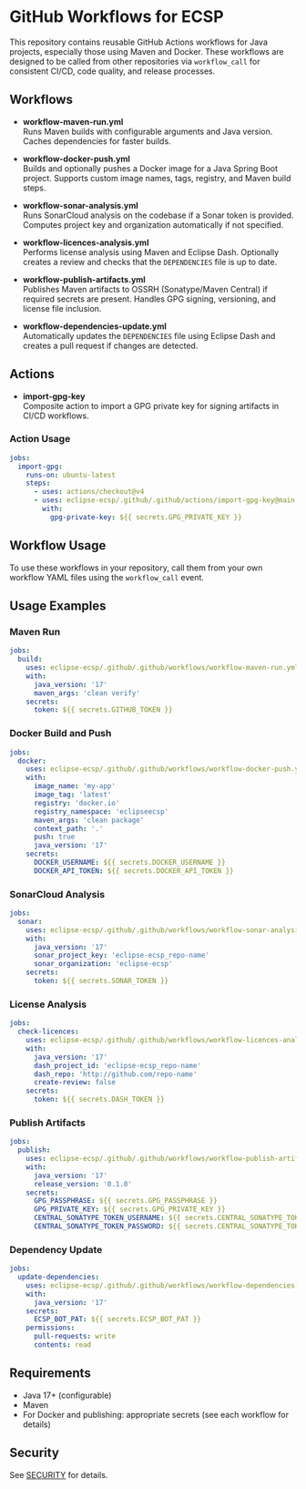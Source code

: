 # GitHub Workflows for ECSP

This repository contains reusable GitHub Actions workflows for Java projects, especially those using Maven and Docker. These workflows are designed to be called from other repositories via `workflow_call` for consistent CI/CD, code quality, and release processes.

## Workflows

- **workflow-maven-run.yml**  
  Runs Maven builds with configurable arguments and Java version. Caches dependencies for faster builds.

- **workflow-docker-push.yml**  
  Builds and optionally pushes a Docker image for a Java Spring Boot project. Supports custom image names, tags, registry, and Maven build steps.

- **workflow-sonar-analysis.yml**  
  Runs SonarCloud analysis on the codebase if a Sonar token is provided. Computes project key and organization automatically if not specified.

- **workflow-licences-analysis.yml**  
  Performs license analysis using Maven and Eclipse Dash. Optionally creates a review and checks that the `DEPENDENCIES` file is up to date.

- **workflow-publish-artifacts.yml**  
  Publishes Maven artifacts to OSSRH (Sonatype/Maven Central) if required secrets are present. Handles GPG signing, versioning, and license file inclusion.

- **workflow-dependencies-update.yml**  
  Automatically updates the `DEPENDENCIES` file using Eclipse Dash and creates a pull request if changes are detected.

## Actions

- **import-gpg-key**  
  Composite action to import a GPG private key for signing artifacts in CI/CD workflows.

### Action Usage

```yaml
jobs:
  import-gpg:
    runs-on: ubuntu-latest
    steps:
      - uses: actions/checkout@v4
      - uses: eclipse-ecsp/.github/.github/actions/import-gpg-key@main
        with:
          gpg-private-key: ${{ secrets.GPG_PRIVATE_KEY }}
```

## Workflow Usage

To use these workflows in your repository, call them from your own workflow YAML files using the `workflow_call` event.

## Usage Examples

### Maven Run

```yaml
jobs:
  build:
    uses: eclipse-ecsp/.github/.github/workflows/workflow-maven-run.yml@main
    with:
      java_version: '17'
      maven_args: 'clean verify'
    secrets:
      token: ${{ secrets.GITHUB_TOKEN }}
```

### Docker Build and Push

```yaml
jobs:
  docker:
    uses: eclipse-ecsp/.github/.github/workflows/workflow-docker-push.yml@main
    with:
      image_name: 'my-app'
      image_tag: 'latest'
      registry: 'docker.io'
      registry_namespace: 'eclipseecsp'
      maven_args: 'clean package'
      context_path: '.'
      push: true
      java_version: '17'
    secrets:
      DOCKER_USERNAME: ${{ secrets.DOCKER_USERNAME }}
      DOCKER_API_TOKEN: ${{ secrets.DOCKER_API_TOKEN }}
```

### SonarCloud Analysis

```yaml
jobs:
  sonar:
    uses: eclipse-ecsp/.github/.github/workflows/workflow-sonar-analysis.yml@main
    with:
      java_version: '17'
      sonar_project_key: 'eclipse-ecsp_repo-name'
      sonar_organization: 'eclipse-ecsp'
    secrets:
      token: ${{ secrets.SONAR_TOKEN }}
```

### License Analysis

```yaml
jobs:
  check-licences:
    uses: eclipse-ecsp/.github/.github/workflows/workflow-licences-analysis.yml@main
    with:
      java_version: '17'
      dash_project_id: 'eclipse-ecsp_repo-name'
      dash_repo: 'http://github.com/repo-name'
      create-review: false
    secrets:
      token: ${{ secrets.DASH_TOKEN }}
```

### Publish Artifacts

```yaml
jobs:
  publish:
    uses: eclipse-ecsp/.github/.github/workflows/workflow-publish-artifacts.yml@main
    with:
      java_version: '17'
      release_version: '0.1.0'
    secrets:
      GPG_PASSPHRASE: ${{ secrets.GPG_PASSPHRASE }}
      GPG_PRIVATE_KEY: ${{ secrets.GPG_PRIVATE_KEY }}
      CENTRAL_SONATYPE_TOKEN_USERNAME: ${{ secrets.CENTRAL_SONATYPE_TOKEN_USERNAME }}
      CENTRAL_SONATYPE_TOKEN_PASSWORD: ${{ secrets.CENTRAL_SONATYPE_TOKEN_PASSWORD }}
```

### Dependency Update

```yaml
jobs:
  update-dependencies:
    uses: eclipse-ecsp/.github/.github/workflows/workflow-dependencies-update.yml@main
    with:
      java_version: '17'
    secrets:
      ECSP_BOT_PAT: ${{ secrets.ECSP_BOT_PAT }}
    permissions:
      pull-requests: write
      contents: read
```

## Requirements

- Java 17+ (configurable)
- Maven
- For Docker and publishing: appropriate secrets (see each workflow for details)

## Security

See [SECURITY](SECURITY.md) for details.
